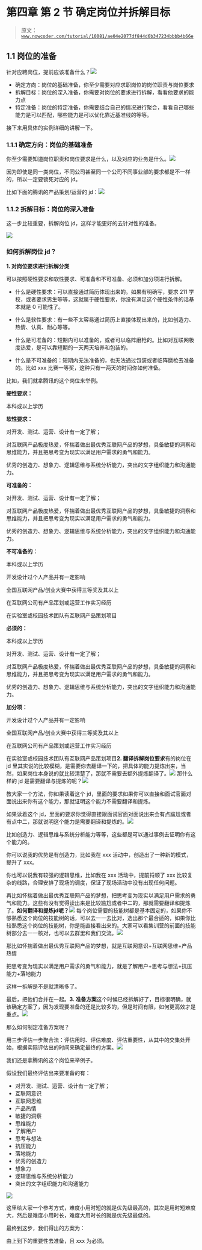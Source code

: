 # 第四章 第 2 节 确定岗位并拆解目标

> 原文：[`www.nowcoder.com/tutorial/10081/ae04e2077df844d6b347234bbbb4b66e`](https://www.nowcoder.com/tutorial/10081/ae04e2077df844d6b347234bbbb4b66e)

## **1.1** **岗位的准备**

针对应聘岗位，提前应该准备什么？![](img/92eb73bfb1de62486fa3de644bb729f9.png)

*   确定方向：岗位的基础准备，你至少需要对应求职岗位的岗位职责与岗位要求
*   拆解目标：岗位的深入准备，你需要对岗位的要求进行拆解，看看他要求的能力点
*   特定准备：岗位的特定准备，你需要结合自己的情况进行聚合，看看自己哪些能力是可以匹配，哪些能力是可以优化靠近基准线的等等。

接下来用具体的实例详细的讲解一下。

### **1.1.1** **确定方向：岗位的基础准备**

你至少需要知道岗位职责和岗位要求是什么，以及对应的业务是什么。![](img/fb0e2b4b73a134384e94c2df40d8fb4e.png)

因为即使是同一类岗位，不同公司甚至同一个公司不同事业部的要求都是不一样的，所以一定要锁死对应的 jd。

比如下面的腾讯的产品策划/运营的 jd：![](img/1cb2db367369fa27f9c09c968416ce6f.png)

### 1.1.2 拆解目标：岗位的深入准备

这一步比较重要，拆解岗位 jd，这样才能更好的去针对性的准备。

![](img/14c1842d7411d1565a59ece286a4275f.png)

### **如何拆解岗位 jd？**

**1\. 对岗位要求进行拆解分类**

可以按照硬性要求和软性要求、可准备和不可准备、必须和加分项进行拆解。

*   什么是硬性要求：可以直接通过简历体现出来的。如果有明确写，要求 211 学校，或者要求男生等等，这就属于硬性要求，你没有满足这个硬性条件的话基本就是 0 可能性了。

*   什么是软性要求：有一些不太容易通过简历上直接体现出来的，比如创造力、热情、认真、耐心等等。

*   什么是可准备的：短期内可以准备的，或者可以临阵磨枪的。比如对互联网极度热爱，是可以靠短期的一天两天培养和包装的。

*   什么是不可准备的：短期内无法准备的，也无法通过包装或者临阵磨枪去准备的。比如 xxx 比赛一等奖，这种只有一两天的时间你如何准备。

比如，我们就拿腾讯的这个岗位来举例。

**硬性要求：**

本科或以上学历

**软性要求：**

对开发、测试、运营、设计有一定了解；

对互联网产品极度热爱，怀揣着做出最优秀互联网产品的梦想，具备敏捷的洞察和思维能力，并且把思考变为现实以满足用户需求的勇气和能力。

优秀的创造力、想象力、逻辑思维与系统分析能力，突出的文字组织能力和沟通能力。

**可准备的：**

对开发、测试、运营、设计有一定了解；

对互联网产品极度热爱，怀揣着做出最优秀互联网产品的梦想，具备敏捷的洞察和思维能力，并且把思考变为现实以满足用户需求的勇气和能力。

优秀的创造力、想象力、逻辑思维与系统分析能力，突出的文字组织能力和沟通能力。

**不可准备的：**

本科或以上学历

开发设计过个人产品并有一定影响

全国互联网产品/创业大赛中获得三等奖及其以上

在互联网公司有产品策划或运营工作实习经历

在实验室或校园技术团队有互联网产品策划项目

**必须的：**

本科或以上学历

对开发、测试、运营、设计有一定了解；

对互联网产品极度热爱，怀揣着做出最优秀互联网产品的梦想，具备敏捷的洞察和思维能力，并且把思考变为现实以满足用户需求的勇气和能力。

优秀的创造力、想象力、逻辑思维与系统分析能力，突出的文字组织能力和沟通能力。

**加分项：**

开发设计过个人产品并有一定影响

全国互联网产品/创业大赛中获得三等奖及其以上

在互联网公司有产品策划或运营工作实习经历

在实验室或校园技术团队有互联网产品策划项目**2\. 翻译拆解岗位要求**有的岗位在 jd 里其实说的比较模糊，是需要你去翻译一下的，把具体的能力提炼出来，当然，如果岗位本身说的就比较清楚了，那就不需要去额外提炼翻译了。![](img/e69ffb3f2b076f9d031e379882b25a37.png)
那什么样的 jd 是需要翻译与提炼的呢？![](img/9dc7554861aa4080cef6c0a9d8101290.png)

教大家一个方法，你如果读着这个 jd，里面的要求如果你可以直接和面试官面对面说出来你有这个能力，那就证明这个能力不需要翻译和提炼。

如果读着这个 jd，里面的要求你觉得直接跟面试官面对面说出来会有点尴尬或者有点中二，那就说明这个能力是需要翻译和提炼的。![](img/0e3f76486941fb5d7fd472a3b2c3fe38.png)

比如创造力、逻辑思维与系统分析能力等等，这些都是可以通过事例去证明你有这个能力的。

你可以说我的优势是有创造力，比如我在 xxx 活动中，创造出了一种新的模式，提升了 xxx。

你也可以说我有较强的逻辑思维，比如我在 xxx 活动中，提前捋顺了 xxx 比较复杂的线路，合理安排了现场的调度，保证了现场活动中没有出现任何问题。

再比如怀揣着做出最优秀互联网产品的梦想，把思考变为现实以满足用户需求的勇气和能力。这些有没有觉得读出来是比较尴尬或者中二的，那就需要翻译和提炼了。**如何翻译和提炼****jd****呢？**![](img/b9be4de99172a1f9d4eece23d1e8954e.png)
每个岗位需要的技能树都是基本固定的，如果你不够熟悉这个岗位的技能树的话，可以去一一去比对，选出那个最合适的，如果你比较熟悉这个岗位的技能树，你是能直接看出来的。大家可以看集训营的前面的技能树部分去一一核对，也可以去群里和我们交流。![](img/f7af274ef5216ab3ef9738e835c6dbac.png)

那比如怀揣着做出最优秀互联网产品的梦想，就是互联网意识+互联网思维+产品热情

把思考变为现实以满足用户需求的勇气和能力，就是了解用户+思考与想法+抗压能力+落地能力

这样一拆解是不是就清晰多了。

最后，把他们合并在一起。**3\. 准备方案**这个时候已经拆解好了，目标很明确，就该确定方案了，因为发现要准备的还是比较多的，但是时间有限，如何更高效才是重点。![](img/b28b6744d54c1f3e895507c2729fd6c2.png)

那么如何制定准备方案呢？

用三步评估一步聚合法：评估用时、评估难度、评估重要性，从其中的交集处开始，根据实际评估出的时间来确定最终的方案。![](img/ea00d3a80b1946714ac515fe880b3ea1.png)

我们还是拿腾讯的这个岗位来举例子。

假设我们最终评估出来要准备的有：

*   对开发、测试、运营、设计有一定了解；
*   互联网意识
*   互联网思维
*   产品热情
*   敏捷的洞察
*   思维能力
*   了解用户
*   思考与想法
*   抗压能力
*   落地能力
*   优秀的创造力
*   想象力
*   逻辑思维与系统分析能力
*   突出的文字组织能力和沟通能力

![](img/47051784dd7a1ae7af1ac3a5b7e1cdfa.png)

这里给大家一个参考方式，难度小用时短的就是优先级最高的，其次是用时短难度大，然后是难度小用时长，难度大用时长的就是优先级最低的。

最终到这步，我们得出的方案为：

由上到下的重要性去准备，且 xxx 为必须。